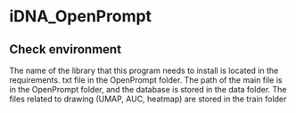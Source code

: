 # iDNA_OpenPrompt

## Check environment
The name of the library that this program needs to install is located in the requirements. txt file in the OpenPrompt folder. 
The path of the main file is in the OpenPrompt folder, and the database is stored in the data folder. The files related to drawing (UMAP, AUC, heatmap) are stored in the train folder